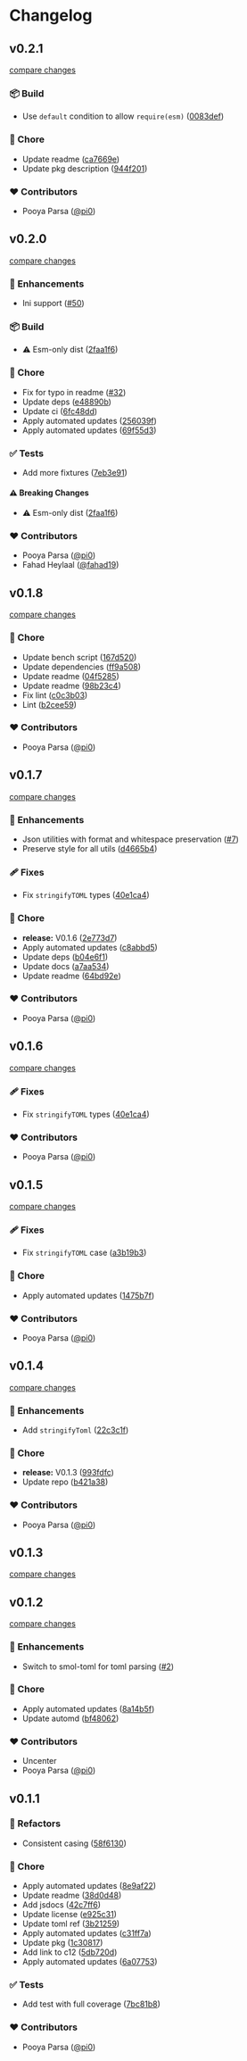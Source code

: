 # Changelog


## v0.2.1

[compare changes](https://github.com/unjs/confbox/compare/v0.2.0...v0.2.1)

### 📦 Build

- Use `default` condition to allow `require(esm)` ([0083def](https://github.com/unjs/confbox/commit/0083def))

### 🏡 Chore

- Update readme ([ca7669e](https://github.com/unjs/confbox/commit/ca7669e))
- Update pkg description ([944f201](https://github.com/unjs/confbox/commit/944f201))

### ❤️ Contributors

- Pooya Parsa ([@pi0](https://github.com/pi0))

## v0.2.0

[compare changes](https://github.com/unjs/confbox/compare/v0.1.8...v0.2.0)

### 🚀 Enhancements

- Ini support ([#50](https://github.com/unjs/confbox/pull/50))

### 📦 Build

- ⚠️  Esm-only dist ([2faa1f6](https://github.com/unjs/confbox/commit/2faa1f6))

### 🏡 Chore

- Fix for typo in readme ([#32](https://github.com/unjs/confbox/pull/32))
- Update deps ([e48890b](https://github.com/unjs/confbox/commit/e48890b))
- Update ci ([6fc48dd](https://github.com/unjs/confbox/commit/6fc48dd))
- Apply automated updates ([256039f](https://github.com/unjs/confbox/commit/256039f))
- Apply automated updates ([69f55d3](https://github.com/unjs/confbox/commit/69f55d3))

### ✅ Tests

- Add more fixtures ([7eb3e91](https://github.com/unjs/confbox/commit/7eb3e91))

#### ⚠️ Breaking Changes

- ⚠️  Esm-only dist ([2faa1f6](https://github.com/unjs/confbox/commit/2faa1f6))

### ❤️ Contributors

- Pooya Parsa ([@pi0](https://github.com/pi0))
- Fahad Heylaal ([@fahad19](https://github.com/fahad19))

## v0.1.8

[compare changes](https://github.com/unjs/confbox/compare/v0.1.7...v0.1.8)

### 🏡 Chore

- Update bench script ([167d520](https://github.com/unjs/confbox/commit/167d520))
- Update dependencies ([ff9a508](https://github.com/unjs/confbox/commit/ff9a508))
- Update readme ([04f5285](https://github.com/unjs/confbox/commit/04f5285))
- Update readme ([98b23c4](https://github.com/unjs/confbox/commit/98b23c4))
- Fix lint ([c0c3b03](https://github.com/unjs/confbox/commit/c0c3b03))
- Lint ([b2cee59](https://github.com/unjs/confbox/commit/b2cee59))

### ❤️ Contributors

- Pooya Parsa ([@pi0](http://github.com/pi0))

## v0.1.7

[compare changes](https://github.com/unjs/confbox/compare/v0.1.6...v0.1.7)

### 🚀 Enhancements

- Json utilities with format and whitespace preservation ([#7](https://github.com/unjs/confbox/pull/7))
- Preserve style for all utils ([d4665b4](https://github.com/unjs/confbox/commit/d4665b4))

### 🩹 Fixes

- Fix `stringifyTOML` types ([40e1ca4](https://github.com/unjs/confbox/commit/40e1ca4))

### 🏡 Chore

- **release:** V0.1.6 ([2e773d7](https://github.com/unjs/confbox/commit/2e773d7))
- Apply automated updates ([c8abbd5](https://github.com/unjs/confbox/commit/c8abbd5))
- Update deps ([b04e6f1](https://github.com/unjs/confbox/commit/b04e6f1))
- Update docs ([a7aa534](https://github.com/unjs/confbox/commit/a7aa534))
- Update readme ([64bd92e](https://github.com/unjs/confbox/commit/64bd92e))

### ❤️ Contributors

- Pooya Parsa ([@pi0](http://github.com/pi0))

## v0.1.6

[compare changes](https://github.com/unjs/confbox/compare/v0.1.5...v0.1.6)

### 🩹 Fixes

- Fix `stringifyTOML` types ([40e1ca4](https://github.com/unjs/confbox/commit/40e1ca4))

### ❤️ Contributors

- Pooya Parsa ([@pi0](http://github.com/pi0))

## v0.1.5

[compare changes](https://github.com/unjs/confbox/compare/v0.1.4...v0.1.5)

### 🩹 Fixes

- Fix `stringifyTOML` case ([a3b19b3](https://github.com/unjs/confbox/commit/a3b19b3))

### 🏡 Chore

- Apply automated updates ([1475b7f](https://github.com/unjs/confbox/commit/1475b7f))

### ❤️ Contributors

- Pooya Parsa ([@pi0](http://github.com/pi0))

## v0.1.4

[compare changes](https://github.com/unjs/confbox/compare/v0.1.3...v0.1.4)

### 🚀 Enhancements

- Add `stringifyToml` ([22c3c1f](https://github.com/unjs/confbox/commit/22c3c1f))

### 🏡 Chore

- **release:** V0.1.3 ([993fdfc](https://github.com/unjs/confbox/commit/993fdfc))
- Update repo ([b421a38](https://github.com/unjs/confbox/commit/b421a38))

### ❤️ Contributors

- Pooya Parsa ([@pi0](http://github.com/pi0))

## v0.1.3

[compare changes](https://github.com/unjs/confbox/compare/v0.1.2...v0.1.3)

## v0.1.2

[compare changes](https://github.com/unjs/confbox/compare/v0.1.1...v0.1.2)

### 🚀 Enhancements

- Switch to smol-toml for toml parsing ([#2](https://github.com/unjs/confbox/pull/2))

### 🏡 Chore

- Apply automated updates ([8a14b5f](https://github.com/unjs/confbox/commit/8a14b5f))
- Update automd ([bf48062](https://github.com/unjs/confbox/commit/bf48062))

### ❤️ Contributors

- Uncenter 
- Pooya Parsa ([@pi0](http://github.com/pi0))

## v0.1.1


### 💅 Refactors

- Consistent casing ([58f6130](https://github.com/unjs/confbox/commit/58f6130))

### 🏡 Chore

- Apply automated updates ([8e9af22](https://github.com/unjs/confbox/commit/8e9af22))
- Update readme ([38d0d48](https://github.com/unjs/confbox/commit/38d0d48))
- Add jsdocs ([42c7ff6](https://github.com/unjs/confbox/commit/42c7ff6))
- Update license ([e925c31](https://github.com/unjs/confbox/commit/e925c31))
- Update toml ref ([3b21259](https://github.com/unjs/confbox/commit/3b21259))
- Apply automated updates ([c31ff7a](https://github.com/unjs/confbox/commit/c31ff7a))
- Update pkg ([1c30817](https://github.com/unjs/confbox/commit/1c30817))
- Add link to c12 ([5db720d](https://github.com/unjs/confbox/commit/5db720d))
- Apply automated updates ([6a07753](https://github.com/unjs/confbox/commit/6a07753))

### ✅ Tests

- Add test with full coverage ([7bc81b8](https://github.com/unjs/confbox/commit/7bc81b8))

### ❤️ Contributors

- Pooya Parsa ([@pi0](http://github.com/pi0))


